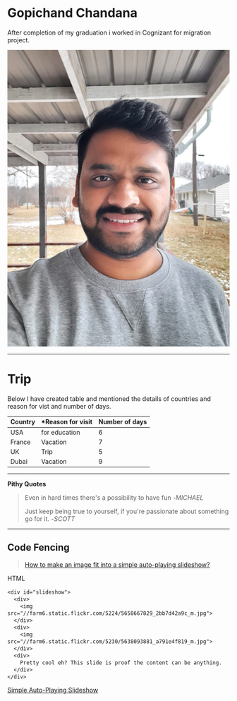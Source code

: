 # Gopichand Chandana
After completion of my graduation i worked in Cognizant for migration project.

![about me](/gopi.jpeg)

---

# Trip

Below I have created table and mentioned the details of countries and reason for vist and number of days.

|  **Country**     |   ***Reason for visit**         |    **Number of days**   |
|------------------|---------------------------------|-------------------------|
| USA              |  for education                  |    6                    |
| France           |  Vacation                       |    7                    |
| UK               |  Trip                           |    5                    |
| Dubai            |  Vacation                       |    9                    |

---

**Pithy Quotes**

> Even in hard times there's a possibility to have fun -_MICHAEL_
>
> Just keep being true to yourself, if you're passionate about something go for it. -_SCOTT_

---

## Code Fencing

> [How to make an image fit into a simple auto-playing slideshow?](https://stackoverflow.com/questions/65380644/how-to-make-an-image-fit-into-a-simple-auto-playing-slideshow)

HTML
```
<div id="slideshow">
  <div>
    <img src="//farm6.static.flickr.com/5224/5658667829_2bb7d42a9c_m.jpg">
  </div>
  <div>
    <img src="//farm6.static.flickr.com/5230/5638093881_a791e4f819_m.jpg">
  </div>
  <div>
    Pretty cool eh? This slide is proof the content can be anything.
  </div>
</div>
```
 [Simple Auto-Playing Slideshow](https://css-tricks.com/snippets/jquery/simple-auto-playing-slideshow/)

